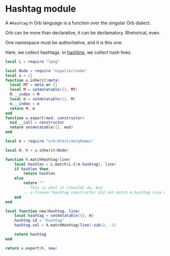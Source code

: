 # Hashtag module


A ``#Hashtag`` in Orb language is a function over the singular Orb dialect.


Orb can be more than declarative, it can be declamatory.  Rhetorical, even.


One namespace must be authoritative, and it is this one.


Here, we collect hashtags.  In [hashline](hts://~/Orbit/hashline.orb), we
collect hash lines.

```lua
local L = require "lpeg"

local Node = require "espalier/node"
local u = {}
function u.inherit(meta)
  local MT = meta or {}
  local M = setmetatable({}, MT)
  M.__index = M
  local m = setmetatable({}, M)
  m.__index = m
  return M, m
end
function u.export(mod, constructor)
  mod.__call = constructor
  return setmetatable({}, mod)
end

local m = require "orb:Orbit/morphemes"

local H, h = u.inherit(Node)

function h.matchHashtag(line)
    local hashlen = L.match(L.C(m.hashtag), line)
    if hashlen then
        return hashlen
    else
        return ""
        -- This is what it /should/ do, but
        -- u.freeze("Hashtag constructor did not match m.hashtag rule on:  " .. line)
    end
end

local function new(Hashtag, line)
    local hashtag = setmetatable({}, H)
    hashtag.id = "hashtag"
    hashtag.val = h.matchHashtag(line):sub(2, -1)

    return hashtag
end

return u.export(h, new)
```
